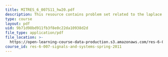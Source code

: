 ```yaml
---
title: MITRES_6_007S11_hw20.pdf
description: This resource contains problem set related to the laplace transform.
type: course
layout: pdf
uid: 9b71d98bd911fb3f8e0c22da10938d2d
file_type: application/pdf
file_location: >-
  https://open-learning-course-data-production.s3.amazonaws.com/res-6-007-signals-and-systems-spring-2011/9b71d98bd911fb3f8e0c22da10938d2d_MITRES_6_007S11_hw20.pdf
course_id: res-6-007-signals-and-systems-spring-2011
---
```

